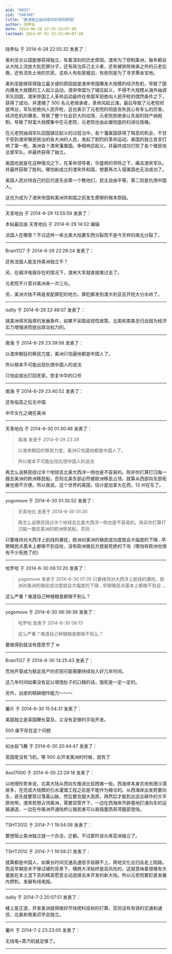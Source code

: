 ```yaml
---
aid: "9025"
zid: "548766"
title: "美洲独立运动成功的深刻原因"
author: 陆李仙
date: 2014-06-28 22:55:32+07:00
lastmod: 2014-07-02 23:23:00+07:00
---
```


陆李仙 于 2014-6-28 22:55:32 发表了：

美利坚合众国能够获得独立，有着深刻的历史原因，澳宋为了控制美洲，每年都会从大陆上流放大批犯罪分子，还有政治异己主义者，还有被排除继承之外的元老后裔，还有流失土地的农民，这些人有些是被迫，有些则是为了寻求黄金宝地。

美利坚能够获得独立最关键的原因就是澳宋帝国爆发大规模的经济危机，导致了国内爆发大规模的工人起义运动，澳宋帝国为了镇压起义，不得不大规模从海外抽调军队回国，澳宋帝国工人革命运动最终在帝国军拒绝向人民开枪的偶然条件之下，获得了成功，并逮捕了 500 名元老继承者，革命风起云涌，最后导致了元老院彻底垮台，军队拒绝向人民开枪，这也表示了元老院的彻底丧失民心有多么的厉害。经济危机的爆发，导致了整个社会巨大的动荡，元老院拒绝承认先祖的财产纳税制，导致了财富大规模集中在元老院，元老院也由此被彻底的扫进垃圾桶。

在元老院抽调军队回国镇压起义的过程当中，各个藩属国获得了喘息的机会，不甘于受到澳宋殖民统治的各大洲的人民，发起了剧烈的革命运动，美国的独立宣言打响了第一枪，美洲各个澳宋藩属国。争相响应起义。并最终成功打败了各个殖民地总督军队。并最终获得了独立。

美国也就是在这种情况之下，在革命领导者，华盛顿的领导之下，痛击澳宋军队。并最终获取了胜利。哪怕新成立的澳宋共和国，想要再次入侵美国也无法成功了。

美国人民对待自己的后代首先会第一个教他们，民主自由平等，第二则是仇恨中国人。

这也为成为了澳宋帝国和美洲共和国之前发生摩擦的根本原因。

---

天青地白 于 2014-6-29 13:55:59 发表了：

本帖最后由 天青地白 于 2014-6-29 14:02 编辑

法国人在哪里？不过这样一来北美大陆要东西分裂而不是今天样的南北分裂了。

---

Brain1127 于 2014-6-29 22:26:24 发表了：

还有法国人能支持美洲独立不？

另，在越洋电报存在的情况下，澳宋大军就直接推过去了。

元老院不介意对美洲来一次三光。

另，美洲大陆不再是发配罪犯的地方。罪犯都发到澳大利亚去开挖大分水岭了。

---

isdily 于 2014-6-29 22:48:07 发表了：

就美洲得天独厚的发展条件，如果不采取歧视性政策，北美和南美总归会因为经济实力增强进而提出政治权力的。

---

南海 于 2014-6-29 23:39:58 发表了：

以澳宋朝廷的移民力度，美洲只怕遍地都是中国人了。

所以根本不可能出现仇恨中国人的说法

只怕会提出打回老家，恢复中华的口号

---

南海 于 2014-6-29 23:40:52 发表了：

还有临高之后无中国

中华文化之魂在美洲

---

天青地白 于 2014-6-30 01:30:46 发表了：

> 南海 发表于 2014-6-29 23:39
>
> 以澳宋朝廷的移民力度，美洲只怕遍地都是中国人了。
>
> 所以根本不可能出现仇恨中国人的说法

再怎么说移民绕过半个地球去北美大西洋一侧也是不容易的。除非你打算打沉每一艘去美洲的欧洲移民船，否则北美东部必然被欧洲移民占领。就算从西部向东部拓展也很不方便。所以我说，这个世界的美国，估计是加拿大在西，13 州在东了。

---

yogomove 于 2014-6-30 01:35:52 发表了：

> 天青地白 发表于 2014-6-30 01:30
>
> 再怎么说移民绕过半个地球去北美大西洋一侧也是不容易的。除非你打算打沉每一艘去美洲的欧洲移民船，否则 ...

只要维持对大西洋上航线的袭扰，欧洲对美洲的殖民成功度就会大幅度的下降...早期殖民点基本上都做不到自给，没有欧洲做后方就是死绝的下场（哪怕有欧洲也很有不少死绝了的）

---

哈罗哈 于 2014-6-30 06:13:20 发表了：

> yogomove 发表于 2014-6-30 01:35 只要维持对大西洋上航线的袭扰，欧洲对美洲的殖民成功度就会大幅度的下降...早期殖民点基本上都做不到自 ...

这么严重？难道自己种植粮食都做不到么？

---

yogomove 于 2014-6-30 06:38:36 发表了：

> 哈罗哈 发表于 2014-6-30 06:13
>
> 这么严重？难道自己种植粮食都做不到么？

要做得到就没有感恩节了 w

---

Brain1127 于 2014-6-30 14:25:43 发表了：

荒地开垦成为稳定高产的农田可能需要持续投入好几年时间。

这几年时间如果没有足以填饱肚子的口粮的话，饿死是一定一定的。

另外，白皮的精耕细作能力～～～

---

薯片 于 2014-6-30 15:54:31 发表了：

美国独立是英国鞭长莫及，又没有足够的手段开发。

500 废不存在这个问题

---

如水般飞舞 于 2014-6-30 20:44:47 发表了：

英国佬没有飞机，等 500 众开发美洲的时候，就有了

---

Avo17000 于 2014-6-30 22:29:18 发表了：

以地理形势来说，北美大陆从西向东推进比较困难一些。西海岸本身农地有限沙漠居多，在完成大规模的引水灌溉工程之前是不能作为粮仓的。从西海岸出发若要向东，首先就要穿过落基山脉，然后要克服大高原，再然后才能到达适合耕作的大平原地带。澳宋若想占领美洲，需要双管齐下，一边在西海岸开辟基地打通向东的运输通道，一边在中美洲开通陆桥让殖民者可以直插墨西哥湾腹部登陆。

---

TSHT2012 于 2014-7-1 19:54:06 发表了：

要想阻止美洲独立就一个办法，迁都。不过那时该头疼亚洲独立了。

---

TSHT2012 于 2014-7-1 19:58:21 发表了：

就算都是中国人，如果长时间交通及通信手段跟不上，两地文化总归会走上陌路。而且早期技术不够过硬的背景下，横跨大洋始终是高风险的，这就意味着很难有大量能在本土混下去的精英愿意主动选择去未开发的新大陆。所以元老院要赶紧发展内燃机，发展有线电报。

---

isdily 于 2014-7-2 20:07:51 发表了：

楼上是正道，开发美洲就得做好尽快爬科技树的打算，否则没有有效的交通和通信，北美和南美迟早会独立。

---

薯片 于 2014-7-2 23:23:05 发表了：

无线电+蒸汽机就足够了。

---
